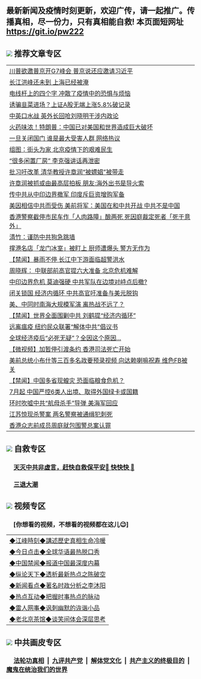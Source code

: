## 最新新闻及疫情时刻更新，欢迎广传，请一起推广。传播真相，尽一份力，只有真相能自救! 本页面短网址 https://git.io/pw222

## <img src="https://img.icons8.com/cute-clipart/2x/circled-right.png"> 推荐文章专区

<Table>
<tr><td colspan="2" align="left"><a href="https://cdqnfylv.xhuyd.press/?name=c1194955&key=encdeuyadochlaxz&from=pw2">川普欲邀普京开G7峰会 普京说还应邀请习近平</a></td></tr>
<tr><td colspan="2" align="left"><a href="https://cdqnfylv.xhuyd.press/?name=c1194973&key=encdeuyadochlaxz&from=pw2">长江洪峰还未到 上海已经被淹</a></td></tr>
<tr><td colspan="2" align="left"><a href="https://cdqnfylv.xhuyd.press/?name=c1194959&key=encdeuyadochlaxz&from=pw2">电线杆上的四个字 冲散了疫情中的恐惧与烦恼</a></td></tr>
<tr><td colspan="2" align="left"><a href="https://cdqnfylv.xhuyd.press/?name=c1194974&key=encdeuyadochlaxz&from=pw2">诱骗韭菜进场？上证A股无端上涨5.8%破记录</a></td></tr>
<tr><td colspan="2" align="left"><a href="https://cdqnfylv.xhuyd.press/?name=c1194981&key=encdeuyadochlaxz&from=pw2">中英口水战 英外长回呛刘晓明干涉内政论</a></td></tr>
<tr><td colspan="2" align="left"><a href="https://cdqnfylv.xhuyd.press/?name=c1194994&key=encdeuyadochlaxz&from=pw2">火药味浓！特朗普：中国已对美国和世界造成巨大破坏</a></td></tr>
<tr><td colspan="2" align="left"><a href="https://cdqnfylv.xhuyd.press/?name=c1195005&key=encdeuyadochlaxz&from=pw2">一旦关闭国门 谁是最大受害人群 网络热议</a></td></tr>
<tr><td colspan="2" align="left"><a href="https://cdqnfylv.xhuyd.press/?name=c1194979&key=encdeuyadochlaxz&from=pw2">组图：街头为家 北京疫情下的艰难民生</a></td></tr>
<tr><td colspan="2" align="left"><a href="https://cdqnfylv.xhuyd.press/?name=c1194943&key=encdeuyadochlaxz&from=pw2">“很多闲置厂房” 李克强讲话再泄密</a></td></tr>
<tr><td colspan="2" align="left"><a href="https://cdqnfylv.xhuyd.press/?name=c1194970&key=encdeuyadochlaxz&from=pw2">批习吁改革 清华教授许章润“被嫖娼”被带走</a></td></tr>
<tr><td colspan="2" align="left"><a href="https://cdqnfylv.xhuyd.press/?name=c1194944&key=encdeuyadochlaxz&from=pw2">许章润被抓或由最高层拍板 朋友:海外出书是导火索</a></td></tr>
<tr><td colspan="2" align="left"><a href="https://cdqnfylv.xhuyd.press/?name=c1194987&key=encdeuyadochlaxz&from=pw2">传中共从中印边界撤军 印度斥巨资增购军备</a></td></tr>
<tr><td colspan="2" align="left"><a href="https://cdqnfylv.xhuyd.press/?name=c1194999&key=encdeuyadochlaxz&from=pw2">美因相信中共而受伤 美前将军：美国在和中共开战 中共不是中国</a></td></tr>
<tr><td colspan="2" align="left"><a href="https://cdqnfylv.xhuyd.press/?name=c1194975&key=encdeuyadochlaxz&from=pw2">香港警察截停市民车作「人肉路障」酿两死 死因庭裁定死者「死于意外」</a></td></tr>
<tr><td colspan="2" align="left"><a href="https://cdqnfylv.xhuyd.press/?name=c1194946&key=encdeuyadochlaxz&from=pw2">清竹：谨防中共狗急跳墙</a></td></tr>
<tr><td colspan="2" align="left"><a href="https://cdqnfylv.xhuyd.press/?name=c1194995&key=encdeuyadochlaxz&from=pw2">撑港名店「龙门冰室」被盯上 厨师遭爆头 警方无作为</a></td></tr>
<tr><td colspan="2" align="left"><a href="https://cdqnfylv.xhuyd.press/?name=c1194958&key=encdeuyadochlaxz&from=pw2">【禁闻】暴雨不停 长江中下游面临超警洪水</a></td></tr>
<tr><td colspan="2" align="left"><a href="https://cdqnfylv.xhuyd.press/?name=c1194984&key=encdeuyadochlaxz&from=pw2">周晓辉： 中联部前高官提六大准备 北京危机难解</a></td></tr>
<tr><td colspan="2" align="left"><a href="https://cdqnfylv.xhuyd.press/?name=c1194911&key=encdeuyadochlaxz&from=pw2">中印边界危机 莫迪强硬 中共军队在边境对峙点后撤?</a></td></tr>
<tr><td colspan="2" align="left"><a href="https://cdqnfylv.xhuyd.press/?name=c1194910&key=encdeuyadochlaxz&from=pw2">闭关锁国 经济内循环 中共高官吁准备与美元脱钩</a></td></tr>
<tr><td colspan="2" align="left"><a href="https://cdqnfylv.xhuyd.press/?name=c1194971&key=encdeuyadochlaxz&from=pw2">美、中同时南海大规模军演 离热战不远了？</a></td></tr>
<tr><td colspan="2" align="left"><a href="https://cdqnfylv.xhuyd.press/?name=c1195007&key=encdeuyadochlaxz&from=pw2">【禁闻】世界全面围剿中共 刘鹤提“经济内循环”</a></td></tr>
<tr><td colspan="2" align="left"><a href="https://cdqnfylv.xhuyd.press/?name=c1194996&key=encdeuyadochlaxz&from=pw2">远离瘟疫 纽约民众联署“解体中共”倡议书</a></td></tr>
<tr><td colspan="2" align="left"><a href="https://cdqnfylv.xhuyd.press/?name=c1194992&key=encdeuyadochlaxz&from=pw2">全球经济疫后“必死无疑”？全因这个原因...</a></td></tr>
<tr><td colspan="2" align="left"><a href="https://cdqnfylv.xhuyd.press/?name=c1194957&key=encdeuyadochlaxz&from=pw2">【微视频】加暂停引渡条约 香港司法死亡开始</a></td></tr>
<tr><td colspan="2" align="left"><a href="https://cdqnfylv.xhuyd.press/?name=c1194988&key=encdeuyadochlaxz&from=pw2">美前总统小布什等三百多名政要预录视频 向达赖喇嘛祝寿 维色FB被关</a></td></tr>
<tr><td colspan="2" align="left"><a href="https://cdqnfylv.xhuyd.press/?name=c1195008&key=encdeuyadochlaxz&from=pw2">【禁闻】中国多省现蝗灾 恐面临粮食危机？</a></td></tr>
<tr><td colspan="2" align="left"><a href="https://cdqnfylv.xhuyd.press/?name=c1194969&key=encdeuyadochlaxz&from=pw2">7月起 中国严控6类人出境、取得外国绿卡或国籍</a></td></tr>
<tr><td colspan="2" align="left"><a href="https://cdqnfylv.xhuyd.press/?name=c1194914&key=encdeuyadochlaxz&from=pw2">环时吹嘘中共“航母杀手”导弹 美海军回应</a></td></tr>
<tr><td colspan="2" align="left"><a href="https://cdqnfylv.xhuyd.press/?name=c1194936&key=encdeuyadochlaxz&from=pw2">江苏惊现杀警案 两名警察被通缉犯刺死</a></td></tr>
<tr><td colspan="2" align="left"><a href="https://cdqnfylv.xhuyd.press/?name=c1194967&key=encdeuyadochlaxz&from=pw2">香港众志前成员周庭就包围警总案认罪</a></td></tr>

</Table>

## <img src="https://img.icons8.com/cute-clipart/2x/circled-right.png">  自救专区

 ### &nbsp;&nbsp;&nbsp;&nbsp; [天灭中共非虚言，赶快自救保平安🍎 快快快 📩](https://github.com/pwgy/td/blob/master/README.md)
 
 ### &nbsp;&nbsp;&nbsp;&nbsp; [三退大潮](https://is.gd/fCPoKo) 

## <img src="https://img.icons8.com/cute-clipart/2x/circled-right.png"> 视频专区
### &nbsp;&nbsp;&nbsp;&nbsp; [你想看的视频，不想看的视频都在这儿😉] <tr>
 <Table>
   <tr>
   <td colspan="2" align=left> 
<a href="https://kmyaoayewvhx.xhyte.press/oo.aspx?name=c922850&key=wybpblbewupvzpbn&from=gy22&tag=9877">◆江峰時刻◆講述歷史真相生命冷暖</a><br/>
    </td>
  </tr>
   <tr>
   <td colspan="2" align=left> 
<a href="https://kmyaoayewvhx.xhyte.press/oo.aspx?name=c816850&key=wybpblbewupvzpbn&from=gy22&tag=9877">◆今日点击◆全球华语最热脱口秀</a><br/>
    </td>
  </tr>
  <tr>
  <td colspan="2" align=left>
<a href="https://kmyaoayewvhx.xhyte.press/oo.aspx?name=c816860&key=wybpblbewupvzpbn&from=gy22&tag=99733110">◆中国禁闻◆报道中国最深度内幕</a><br/>
   </tr>
  <tr>
     <td colspan="2" align=left>
<a href="https://kmyaoayewvhx.xhyte.press/oo.aspx?name=c816855&key=wybpblbewupvzpbn&from=gy22&tag=997110">◆纵论天下◆透析最新热点之陈破空</a><br/>
   </tr>
   <tr>
      <td colspan="2" align=left>
<a href="https://kmyaoayewv4hx.xhyte.press/oo.aspx?name=c838308&key=wybpblbewupvzpbn&from=gy22&tag=9973110">◆新闻看点◆著名时政分析之李沐阳</a><br/>
   </tr>
   <tr>
     <td colspan="2" align=left>
<a href="https://kmy4aoayewvhx.xhyte.press/oo.aspx?name=c816852&key=wybpblbewupvzpbn&from=gy22&tag=9733110">◆热点互动◆把握时事热点的脉动</a><br/>
   </tr>
   <tr>
      <td colspan="2" align=left>
<a href="https://kmyaoaye4wvhx.xhyte.press/oo.aspx?name=c816694&key=wybpblbewupvzpbn&from=gy22&tag=93310">◆雷人网事◆讽刺幽默的诙谐小品</a><br/>
   </tr>
   <tr>
    <td colspan="2" align=left>
<a href="https://kmyao4ayewvhx.xhyte.press/oo.aspx?name=c816650&key=wybpblbewupvzpbn&from=gy22&tag=9973110">◆老北京茶馆◆谈笑间体会深层思考</a><br/>
   </tr>
</Table>
 
## <img src="https://img.icons8.com/cute-clipart/2x/circled-right.png"> 中共画皮专区


 ### &nbsp;&nbsp;&nbsp;&nbsp; [法轮功真相](https://github.com/begood0513/basic/blob/master/README.md) &nbsp;|&nbsp; [九评共产党](https://github.com/begood0513/9ping.md/blob/master/README.md) &nbsp;|&nbsp; [解体党文化](https://github.com/begood0513/jtdwh.md/blob/master/README.md)   &nbsp;|&nbsp; [共产主义的终极目的](https://github.com/begood0513/gczydzjmd.md/blob/master/README.md) &nbsp;|&nbsp; [魔鬼在统治我们的世界](https://github.com/begood0513/gczydzjmd.md/blob/master/README.md) 

